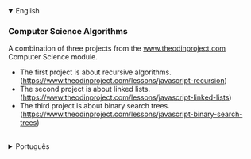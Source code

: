 <details open>
<summary>English</summary>

### Computer Science Algorithms

A combination of three projects from the www.theodinproject.com Computer Science module.

* The first project is about recursive algorithms.(https://www.theodinproject.com/lessons/javascript-recursion)
* The second project is about linked lists.(https://www.theodinproject.com/lessons/javascript-linked-lists)
* The third project is about binary search trees.(https://www.theodinproject.com/lessons/javascript-binary-search-trees)

<br>
</details>

<details>
<summary>Português</summary>

### Algoritmos de Ciência da Computação

Uma combinação de três projetos do módulo de Ciência da Computação da www.theodinproject.com

* O primeiro projeto é sobre algoritmos recursivos.(https://www.theodinproject.com/lessons/javascript-recursion)
* O segundo projeto é sobre listas encadeadas.(https://www.theodinproject.com/lessons/javascript-linked-lists)
* O terceiro projeto é sobre buscar binária em estruturas de árvore.(https://www.theodinproject.com/lessons/javascript-binary-search-trees)

<br>
</details>